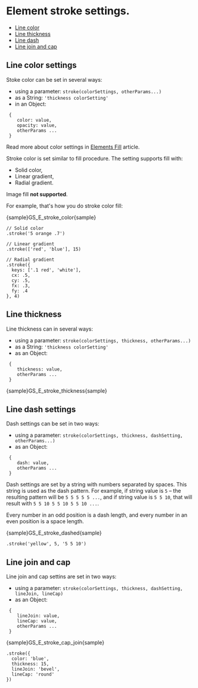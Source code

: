 # Element stroke settings.
* [Line color](#line_color_settings)
* [Line thickness](#line_thickness)
* [Line dash](#line_dash_settings)
* [Line join and cap](#line_join_and_cap)

## Line color settings
Stoke color can be set in several ways:
* using a parameter: 
 `stroke(colorSettings, otherParams...)`
* as a String: 
 `'thickness colorSetting'`
* in an Object:
```
 {
    color: value,
    opacity: value,
    otherParams ...
 }
```
Read more about color settings in [Elements Fill](Fill) article.

Stroke color is set similar to fill procedure. The setting supports fill with:
* Solid color,
* Linear gradient,
* Radial gradient.

Image fill **not supported**.

For example, that's how you do stroke color fill:

{sample}GS\_E\_stroke_color{sample}

```
// Solid color
.stroke('5 orange .7')

// Linear gradient
.stroke(['red', 'blue'], 15)

// Radial gradient
.stroke({
  keys: ['.1 red', 'white'],
  cx: .5,
  cy: .5,
  fx: .3,
  fy: .4
}, 4)
```

## Line thickness
Line thickness can in several ways:
* using a parameter: 
 `stroke(colorSettings, thickness, otherParams...)`
* as a String: 
 `'thickness colorSetting'`
* as an Object:
```
 {
    thickness: value,
    otherParams ...
 }
```

{sample}GS\_E\_stroke_thickness{sample}

## Line dash settings
Dash settings can be set in two ways:
* using a parameter:
 `stroke(colorSettings, thickness, dashSetting, otherParams...)`
* as an Object:
```
 {
    dash: value,
    otherParams ...
 }
```

Dash settings are set by a string with numbers separated by spaces. This string is used as the dash pattern. For example, if string value is `5` – the resulting pattern will be `5 5 5 5 5 ...`, and if string value is  `5 5 10`, that will result with `5 5 10 5 5 10 5 5 10 ...`.
 
Every number in an odd position is a dash length, and every number in an even position is a space length.

{sample}GS\_E\_stroke_dashed{sample}

```
.stroke('yellow', 5, '5 5 10')
```

## Line join and cap
Line join and cap settins are set in two ways:
* using a parameter:
 `stroke(colorSettings, thickness, dashSetting, lineJoin, lineCap)`
* as an Object:
```
 {
    lineJoin: value,
    lineCap: value,
    otherParams ...
 }
```
{sample}GS\_E\_stroke\_cap\_join{sample}
```
.stroke({
  color: 'blue',
  thickness: 15,
  lineJoin: 'bevel',
  lineCap: 'round'
})
```
